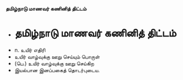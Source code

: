 **தமிழ்நாடு மாணவர் கணினித் திட்டம்**
- # தமிழ்நாடு மாணவர் கணினித் திட்டம்
- n. உயிர் எதிரி
- உயிர் வாழ்வுக்கு ஊறு செய்யும் பொருள்
- (பெ.) உயிர் வாழ்வுக்கு ஊறு செய்கிற
- இயல்பான இனப்பகைத் தொடர்புடைய.

